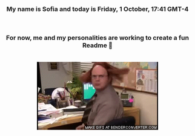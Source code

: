 


<div align="center">
<h3 >My name is Sofia and today is Friday, 1 October, 17:41 GMT-4</h3><br>
<h3 >For now, me and my personalities are working to create a fun Readme 👋
</h3><br>
<img src='img/dwight.gif' alt='working...'/>
</div>
